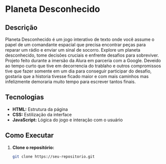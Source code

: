 # Planeta Desconhecido

## Descrição
Planeta Desconhecido é um jogo interativo de texto onde você assume o papel de um comandante espacial que precisa encontrar peças para reparar um rádio e enviar um sinal de socorro. Explore um planeta desconhecido, tome decisões cruciais e enfrente desafios para sobreviver.
Projeto feito durante a imersão da Alura em parceria com a Google. Deveido ao tempo curto que tive  em decorrencia do trablaho e outros compromissos tive que fazer somente em um dia para conseguir participar do desafio, gostaria que a historia tivesse ficado maior e com mais caminhos mas infelizmente demoraria muito tempo para escrever tantos finais.

## Tecnologias
* **HTML:** Estrutura da página
* **CSS:** Estilização da interface
* **JavaScript:** Lógica do jogo e interação com o usuário

## Como Executar
1. **Clone o repositório:**
   ```bash
   git clone https://seu-repositorio.git

